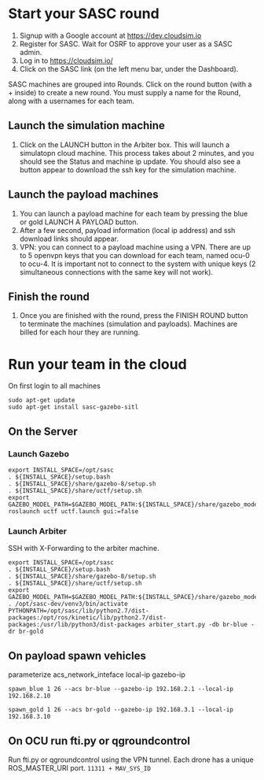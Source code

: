 # Start your SASC round

1. Signup with a Google account at https://dev.cloudsim.io
1. Register for SASC. Wait for OSRF to approve your user as a SASC admin.
1. Log in to https://cloudsim.io/
1. Click on the SASC link (on the left menu bar, under the Dashboard).

SASC machines are grouped into Rounds. Click on the round button (with a + inside) to create a new round. 
You must supply a name for the Round, along with a usernames for each team.

## Launch the simulation machine
1. Click on the LAUNCH button in the Arbiter box. This will launch a simulatopn cloud machine. This process takes about 2 minutes, and you should see the Status and machine ip update. You should also see a button appear to download the ssh key for the simulation machine.

## Launch the payload machines
1. You can launch a payload machine for each team by pressing the blue or gold LAUNCH A PAYLOAD button.
1. After a few second, payload information (local ip address) and ssh download links should appear.
1. VPN: you can connect to a payload machine using a VPN. There are up to 5 openvpn keys that you can download for each team, named ocu-0 to ocu-4. It is important not to connect to the system with unique keys (2 simultaneous connections with the same key will not work).


## Finish the round
1. Once you are finished with the round, press the FINISH ROUND button to terminate the machines (simulation and payloads). Machines are billed for each hour they are running.


# Run your team in the cloud


On first login to all machines

```console
sudo apt-get update
sudo apt-get install sasc-gazebo-sitl
```

## On the Server


### Launch Gazebo
```
export INSTALL_SPACE=/opt/sasc
. ${INSTALL_SPACE}/setup.bash
. ${INSTALL_SPACE}/share/gazebo-8/setup.sh
. ${INSTALL_SPACE}/share/uctf/setup.sh
export GAZEBO_MODEL_PATH=$GAZEBO_MODEL_PATH:${INSTALL_SPACE}/share/gazebo_models
roslaunch uctf uctf.launch gui:=false

```


### Launch Arbiter

SSH with X-Forwarding to the arbiter machine.
```
export INSTALL_SPACE=/opt/sasc
. ${INSTALL_SPACE}/setup.bash
. ${INSTALL_SPACE}/share/gazebo-8/setup.sh
. ${INSTALL_SPACE}/share/uctf/setup.sh
export GAZEBO_MODEL_PATH=$GAZEBO_MODEL_PATH:${INSTALL_SPACE}/share/gazebo_models
. /opt/sasc-dev/venv3/bin/activate
PYTHONPATH=/opt/sasc/lib/python2.7/dist-packages:/opt/ros/kinetic/lib/python2.7/dist-packages:/usr/lib/python3/dist-packages arbiter_start.py -db br-blue -dr br-gold
```


## On payload spawn vehicles

parameterize acs_network_inteface local-ip gazebo-ip

```
spawn_blue 1 26 --acs br-blue --gazebo-ip 192.168.2.1 --local-ip 192.168.2.10
```

```
spawn_gold 1 26 --acs br-gold --gazebo-ip 192.168.3.1 --local-ip 192.168.3.10
```

## On OCU run fti.py or qgroundcontrol

Run fti.py or qgroundcontrol using the VPN tunnel.
Each drone has a unique ROS_MASTER_URI port. `11311 + MAV_SYS_ID`
